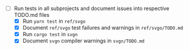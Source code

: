 - [ ] Run tests in all subprojects and document issues into respective TODO.md files
  - [x] Run `yarn test` in `ref/svgo`
  - [x] Document `ref/svgo` test failures and warnings in `ref/svgo/TODO.md`
  - [x] Run `cargo test` in `svgn`
  - [x] Document `svgn` compiler warnings in `svgn/TODO.md`
